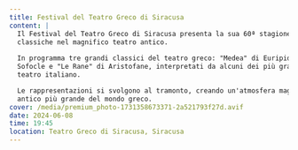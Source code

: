 ```yaml
---
title: Festival del Teatro Greco di Siracusa
content: |
  Il Festival del Teatro Greco di Siracusa presenta la sua 60ª stagione di rappresentazioni 
  classiche nel magnifico teatro antico.
  
  In programma tre grandi classici del teatro greco: "Medea" di Euripide, "Edipo Re" di 
  Sofocle e "Le Rane" di Aristofane, interpretati da alcuni dei più grandi attori del 
  teatro italiano.

  Le rappresentazioni si svolgono al tramonto, creando un'atmosfera magica nel teatro 
  antico più grande del mondo greco.
cover: /media/premium_photo-1731358673371-2a521793f27d.avif
date: 2024-06-08
time: 19:45
location: Teatro Greco di Siracusa, Siracusa
---
```

